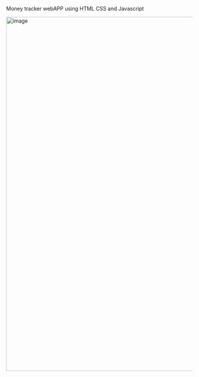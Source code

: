 Money tracker webAPP using HTML CSS and Javascript

<img width="953" alt="image" src="https://github.com/deepakk0109/Bharat.Intern/assets/106617671/6897b7eb-209e-4387-a695-4920bca2df41">

